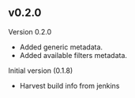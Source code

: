 ## v0.2.0

Version 0.2.0

- Added generic metadata.
- Added available filters metadata.

Initial version (0.1.8)

- Harvest build info from jenkins
